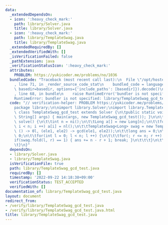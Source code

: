```yaml
---
data:
  _extendedDependsOn:
  - icon: ':heavy_check_mark:'
    path: library/Solver.java
    title: library/Solver.java
  - icon: ':heavy_check_mark:'
    path: library/TemplateSwag.java
    title: library/TemplateSwag.java
  _extendedRequiredBy: []
  _extendedVerifiedWith: []
  _isVerificationFailed: false
  _pathExtension: java
  _verificationStatusIcon: ':heavy_check_mark:'
  attributes:
    PROBLEM: https://yukicoder.me/problems/no/1036
  bundledCode: "Traceback (most recent call last):\n  File \"/opt/hostedtoolcache/Python/3.10.7/x64/lib/python3.10/site-packages/onlinejudge_verify/documentation/build.py\"\
    , line 71, in _render_source_code_stat\n    bundled_code = language.bundle(stat.path,\
    \ basedir=basedir, options={'include_paths': [basedir]}).decode()\n  File \"/opt/hostedtoolcache/Python/3.10.7/x64/lib/python3.10/site-packages/onlinejudge_verify/languages/user_defined.py\"\
    , line 68, in bundle\n    raise RuntimeError('bundler is not specified: {}'.format(str(path)))\n\
    RuntimeError: bundler is not specified: library/TemplateSwag_gcd_test.java\n"
  code: "// verification-helper: PROBLEM https://yukicoder.me/problems/no/1036\n\n\
    package library;\n\nimport library.Solver;\nimport library.TemplateSwag;\n\npublic\
    \ class TemplateSwag_gcd_test extends Solver {\n\tpublic static void main(final\
    \ String[] args) { main(args, new TemplateSwag_gcd_test()); }\n\n\tpublic void\
    \ solve() {\n\t\tint n = ni();\n\t\tLong a[] = new Long[n];\n\t\tfor(int i = 0;\
    \ i < n; i ++) a[i] = nl();\n\t\tTemplateSwag<Long> swag = new TemplateSwag<>(a,\
    \ () -> 0l, (ele1, ele2) -> gcd(ele1, ele2));\n\t\tlong ans = 0;\n\t\tint r =\
    \ 0;\n\t\tfor(int l = 0; l < n; l ++) {\n\t\t\tfor(; r <= n; r ++) {\n\t\t\t\t\
    if(swag.fold(l, r) == 1) { ans += n - r + 1; break; }\n\t\t\t}\n\t\t}\n\t\tprtln(ans);\n\
    \t}\n}"
  dependsOn:
  - library/Solver.java
  - library/TemplateSwag.java
  isVerificationFile: true
  path: library/TemplateSwag_gcd_test.java
  requiredBy: []
  timestamp: '2022-09-22 14:18:38+09:00'
  verificationStatus: TEST_ACCEPTED
  verifiedWith: []
documentation_of: library/TemplateSwag_gcd_test.java
layout: document
redirect_from:
- /verify/library/TemplateSwag_gcd_test.java
- /verify/library/TemplateSwag_gcd_test.java.html
title: library/TemplateSwag_gcd_test.java
---
```

